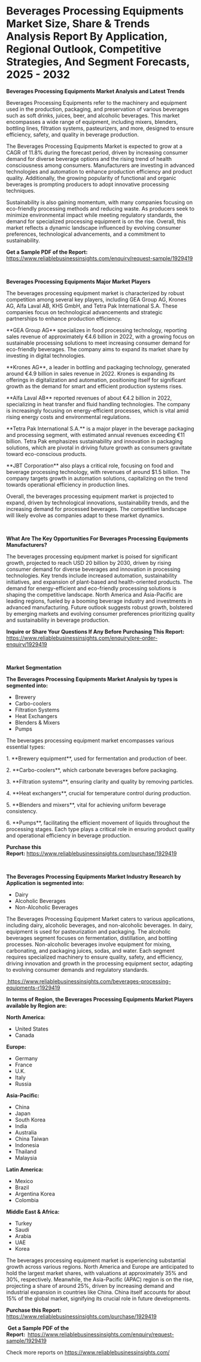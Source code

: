<p><h1>Beverages Processing Equipments Market Size, Share & Trends Analysis Report By Application, Regional Outlook, Competitive Strategies, And Segment Forecasts, 2025 - 2032</h1></p><p><strong>Beverages Processing Equipments Market Analysis and Latest Trends</strong></p>
<p><p>Beverages Processing Equipments refer to the machinery and equipment used in the production, packaging, and preservation of various beverages such as soft drinks, juices, beer, and alcoholic beverages. This market encompasses a wide range of equipment, including mixers, blenders, bottling lines, filtration systems, pasteurizers, and more, designed to ensure efficiency, safety, and quality in beverage production.</p><p>The Beverages Processing Equipments Market is expected to grow at a CAGR of 11.8% during the forecast period, driven by increasing consumer demand for diverse beverage options and the rising trend of health consciousness among consumers. Manufacturers are investing in advanced technologies and automation to enhance production efficiency and product quality. Additionally, the growing popularity of functional and organic beverages is prompting producers to adopt innovative processing techniques.</p><p>Sustainability is also gaining momentum, with many companies focusing on eco-friendly processing methods and reducing waste. As producers seek to minimize environmental impact while meeting regulatory standards, the demand for specialized processing equipment is on the rise. Overall, this market reflects a dynamic landscape influenced by evolving consumer preferences, technological advancements, and a commitment to sustainability.</p></p>
<p><strong>Get a Sample PDF of the Report:&nbsp;</strong> <a href="https://www.reliablebusinessinsights.com/enquiry/request-sample/1929419?utm_campaign=1106&utm_medium=2&utm_source=Github&utm_content=ia&utm_term=16012025&utm_id=beverages-processing-equipments">https://www.reliablebusinessinsights.com/enquiry/request-sample/1929419</a></p>
<p>&nbsp;</p>
<p><strong>Beverages Processing Equipments Major Market Players</strong></p>
<p><p>The beverages processing equipment market is characterized by robust competition among several key players, including GEA Group AG, Krones AG, Alfa Laval AB, KHS GmbH, and Tetra Pak International S.A. These companies focus on technological advancements and strategic partnerships to enhance production efficiency. </p><p>**GEA Group AG** specializes in food processing technology, reporting sales revenue of approximately €4.6 billion in 2022, with a growing focus on sustainable processing solutions to meet increasing consumer demand for eco-friendly beverages. The company aims to expand its market share by investing in digital technologies.</p><p>**Krones AG**, a leader in bottling and packaging technology, generated around €4.9 billion in sales revenue in 2022. Krones is expanding its offerings in digitalization and automation, positioning itself for significant growth as the demand for smart and efficient production systems rises.</p><p>**Alfa Laval AB** reported revenues of about €4.2 billion in 2022, specializing in heat transfer and fluid handling technologies. The company is increasingly focusing on energy-efficient processes, which is vital amid rising energy costs and environmental regulations.</p><p>**Tetra Pak International S.A.** is a major player in the beverage packaging and processing segment, with estimated annual revenues exceeding €11 billion. Tetra Pak emphasizes sustainability and innovation in packaging solutions, which are pivotal in driving future growth as consumers gravitate toward eco-conscious products.</p><p>**JBT Corporation** also plays a critical role, focusing on food and beverage processing technology, with revenues of around $1.5 billion. The company targets growth in automation solutions, capitalizing on the trend towards operational efficiency in production lines.</p><p>Overall, the beverages processing equipment market is projected to expand, driven by technological innovations, sustainability trends, and the increasing demand for processed beverages. The competitive landscape will likely evolve as companies adapt to these market dynamics.</p></p>
<p>&nbsp;</p>
<p><strong>What Are The Key Opportunities For Beverages Processing Equipments Manufacturers?</strong></p>
<p><p>The beverages processing equipment market is poised for significant growth, projected to reach USD 20 billion by 2030, driven by rising consumer demand for diverse beverages and innovation in processing technologies. Key trends include increased automation, sustainability initiatives, and expansion of plant-based and health-oriented products. The demand for energy-efficient and eco-friendly processing solutions is shaping the competitive landscape. North America and Asia-Pacific are leading regions, fueled by a booming beverage industry and investments in advanced manufacturing. Future outlook suggests robust growth, bolstered by emerging markets and evolving consumer preferences prioritizing quality and sustainability in beverage production.</p></p>
<p><strong>Inquire or Share Your Questions If Any Before Purchasing This Report:</strong> <a href="https://www.reliablebusinessinsights.com/enquiry/pre-order-enquiry/1929419?utm_campaign=1106&utm_medium=2&utm_source=Github&utm_content=ia&utm_term=16012025&utm_id=beverages-processing-equipments">https://www.reliablebusinessinsights.com/enquiry/pre-order-enquiry/1929419</a></p>
<p>&nbsp;</p>
<p><strong>Market Segmentation</strong></p>
<p><strong>The Beverages Processing Equipments Market Analysis by types is segmented into:</strong></p>
<p><ul><li>Brewery</li><li>Carbo-coolers</li><li>Filtration Systems</li><li>Heat Exchangers</li><li>Blenders & Mixers</li><li>Pumps</li></ul></p>
<p><p>The beverages processing equipment market encompasses various essential types: </p><p>1. **Brewery equipment**, used for fermentation and production of beer. </p><p>2. **Carbo-coolers**, which carbonate beverages before packaging. </p><p>3. **Filtration systems**, ensuring clarity and quality by removing particles. </p><p>4. **Heat exchangers**, crucial for temperature control during production. </p><p>5. **Blenders and mixers**, vital for achieving uniform beverage consistency. </p><p>6. **Pumps**, facilitating the efficient movement of liquids throughout the processing stages. Each type plays a critical role in ensuring product quality and operational efficiency in beverage production.</p></p>
<p><strong>Purchase this Report:&nbsp;</strong><a href="https://www.reliablebusinessinsights.com/purchase/1929419?utm_campaign=1106&utm_medium=2&utm_source=Github&utm_content=ia&utm_term=16012025&utm_id=beverages-processing-equipments">https://www.reliablebusinessinsights.com/purchase/1929419</a></p>
<p>&nbsp;</p>
<p><strong>The Beverages Processing Equipments Market Industry Research by Application is segmented into:</strong></p>
<p><ul><li>Dairy</li><li>Alcoholic Beverages</li><li>Non-Alcoholic Beverages</li></ul></p>
<p><p>The Beverages Processing Equipment Market caters to various applications, including dairy, alcoholic beverages, and non-alcoholic beverages. In dairy, equipment is used for pasteurization and packaging. The alcoholic beverages segment focuses on fermentation, distillation, and bottling processes. Non-alcoholic beverages involve equipment for mixing, carbonating, and packaging juices, sodas, and water. Each segment requires specialized machinery to ensure quality, safety, and efficiency, driving innovation and growth in the processing equipment sector, adapting to evolving consumer demands and regulatory standards.</p></p>
<p><a href="https://www.reliablebusinessinsights.com/beverages-processing-equipments-r1929419?utm_campaign=1106&utm_medium=2&utm_source=Github&utm_content=ia&utm_term=16012025&utm_id=beverages-processing-equipments">&nbsp;https://www.reliablebusinessinsights.com/beverages-processing-equipments-r1929419</a></p>
<p><strong>In terms of Region, the Beverages Processing Equipments Market Players available by Region are:</strong></p>
<p>
    <p> <strong> North America: </strong>
        <ul>
            <li>United States</li>
            <li>Canada</li>
        </ul>
        </p> 
    <p> <strong> Europe: </strong>
        <ul>
            <li>Germany</li>
            <li>France</li>
            <li>U.K.</li>
            <li>Italy</li>
            <li>Russia</li>
        </ul>
        </p> 
    <p> <strong> Asia-Pacific: </strong>
        <ul>
            <li>China</li>
            <li>Japan</li>
            <li>South Korea</li>
            <li>India</li>
            <li>Australia</li>
            <li>China Taiwan</li>
            <li>Indonesia</li>
            <li>Thailand</li>
            <li>Malaysia</li>
        </ul>
        </p> 
    <p> <strong> Latin America: </strong>
        <ul>
            <li>Mexico</li>
            <li>Brazil</li>
            <li>Argentina Korea</li>
            <li>Colombia</li>
        </ul>
        </p> 
    <p> <strong> Middle East & Africa: </strong>
        <ul>
            <li>Turkey</li>
            <li>Saudi</li>
            <li>Arabia</li>
            <li>UAE</li>
            <li>Korea</li>
        </ul>
    </p>
    </p>
<p><p>The beverages processing equipment market is experiencing substantial growth across various regions. North America and Europe are anticipated to hold the largest market shares, with valuations at approximately 35% and 30%, respectively. Meanwhile, the Asia-Pacific (APAC) region is on the rise, projecting a share of around 25%, driven by increasing demand and industrial expansion in countries like China. China itself accounts for about 15% of the global market, signifying its crucial role in future developments.</p></p>
<p><strong>Purchase this Report: </strong><a href="https://www.reliablebusinessinsights.com/purchase/1929419?utm_campaign=1106&utm_medium=2&utm_source=Github&utm_content=ia&utm_term=16012025&utm_id=beverages-processing-equipments">https://www.reliablebusinessinsights.com/purchase/1929419</a></p>
<p>&nbsp;<strong>Get a Sample PDF of the Report:&nbsp;&nbsp;</strong><a href="https://www.reliablebusinessinsights.com/enquiry/request-sample/1929419?utm_campaign=1106&utm_medium=2&utm_source=Github&utm_content=ia&utm_term=16012025&utm_id=beverages-processing-equipments">https://www.reliablebusinessinsights.com/enquiry/request-sample/1929419</a></p>
<p><strong></strong></p>
<p>Check more reports on <a href="https://www.reliablebusinessinsights.com/?utm_campaign=1106&utm_medium=2&utm_source=Github&utm_content=ia&utm_term=16012025&utm_id=beverages-processing-equipments">https://www.reliablebusinessinsights.com/</a></p>